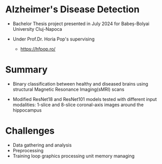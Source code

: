 # Alzheimer's Disease Detection

- Bachelor Thesis project presented in July 2024 for Babeș-Bolyai University Cluj-Napoca

- Under Prof.Dr. Horia Pop's supervising
  - https://hfpop.ro/

# Summary

- Binary classification between healthy and diseased brains using structural Magnetic Resonance Imaging(sMRI) scans

- Modified ResNet18 and ResNet101 models tested with different input modalities: 1-slice and 8-slice coronal-axis images around the hippocampus

# Challenges

- Data gathering and analysis
- Preprocessing
- Training loop graphics processing unit memory managing

